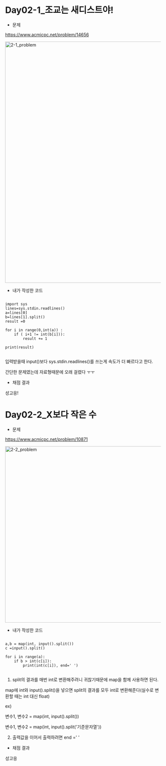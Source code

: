 # **Day02-1_조교는 새디스트야!**

* 문제

https://www.acmicpc.net/problem/14656

<img width="781" alt="2-1_problem" src="https://user-images.githubusercontent.com/29175001/51030989-82080f00-15de-11e9-81d8-38f0506a1ad7.png">






* 내가 작성한 코드
```Python3

import sys
lines=sys.stdin.readlines()
a=lines[0]
b=lines[1].split()
result =0 

for i in range(0,int(a)) :
    if ( i+1 != int(b[i])):
        result += 1
        
print(result)
        
```

입력받을때 input()보다 sys.stdin.readlines()를 쓰는게 속도가 더 빠르다고 한다.

간단한 문제였는데 자료형때문에 오래 걸렸다 ㅜㅜ

* 채점 결과

성고응!




# **Day02-2_X보다 작은 수**

* 문제

https://www.acmicpc.net/problem/10871

<img width="571" alt="2-2_problem" src="https://user-images.githubusercontent.com/29175001/51031414-e11a5380-15df-11e9-8593-c9917a12b403.png">

* 내가 작성한 코드

```Python3

a,b = map(int, input().split())
c =input().split()

for i in range(a):
    if b > int(c[i]):
        print(int(c[i]), end=' ')
    
```
1. split의 결과를 매번 int로 변환해주려니 귀찮기때문에 map을 함께 사용하면 된다.

map에 int와 input().split()을 넣으면 split의 결과를 모두 int로 변환해준다(실수로 변환할 때는 int 대신 float) 

ex) 

변수1, 변수2 = map(int, input().split())

변수1, 변수2 = map(int, input().split('기준문자열'))

2. 출력값을 이어서 출력하려면 end =' '


* 채점 결과

성고응

